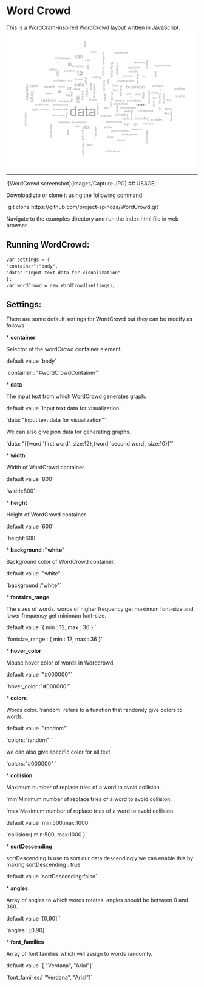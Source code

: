 # Word Crowd
This is a <a href="http://wordcram.org/">WordCram</a>-inspired WordCrowd layout written in JavaScript.
<br>
![WordCrowd screenshot](images/WordCrowd.png)
<br>
<hr>
![WordCrowd screenshot](images/Capture.JPG)
## USAGE: 
<p>Download zip or clone it using the following command.</p>
`git clone https://github.com/project-spinoza/WordCrowd.git`

<p> Navigate to the examples directory and run the index.html file in web browser. </p>

## Running WordCrowd:

`var settings = {`<br>
       `"container":"body",`<br>
       `"data":"Input text data for visualization"`<br>
     `};`
<br>
`var wordCrowd = new WordCrowd(settings);`
## Settings:
<p>There are some default settings for WordCrowd but they can be modify as follows</p>
* <b>container</b>
<p>Selector of the wordCrowd container element</p>
<p>default value  `body`</p>
<p>`container :  "#wordCrowdContainer"`</p>
* <b>data</b>
<p>The input text from which WordCrowd generates graph.</p>
<p>default value  `Input text data for visualization`</p>
<p>`data:  "Input text data for visualization"`</p>
<p>We can also give json data for generating graphs.</p>
<p>`data:  "[{word:'first word', size:12},{word:'second word', size:10}]"`</p>
* <b>width</b>
<p>Width of WordCrowd container.</p>
<p>default value  `800`</p>
<p>`width:800`</p>
* <b>height</b>
<p>Height of WordCrowd container.</p>
<p>default value  `600`</p>
<p>`height:600`</p>
* <b>background :"white" </b>
<p>Background color of WordCrowd container.</p>
<p>default value `"white" `</p>
<p>`background :"white"` </p>
* <b>fontsize_range</b>
<p>The sizes of words. words of higher frequency get maximum font-size and lower frequency get minimum font-size. </p>
<p>default value `{ min : 12, max : 36 } `</p>
<p>`fontsize_range : { min : 12, max : 36 }` </p>
* <b>hover_color</b>
<p>Mouse hover color of words in Wordcrowd.</p>
<p>default value `"#000000"`</p>
<p>`hover_color :"#000000"` </p>
* <b>colors</b>
<p>Words color. 'random' refers to a function that randomly give colors to words.</p>
<p>default value `"random"`</p>
<p>`colors:"random" ` </p>
<p>we can also give specific color for all text </p>
<p>`colors:"#000000" ` </p>
* <b>collision</b>
<p>Maximum number of replace tries of a word to avoid collision.</p>
<p>'min'Minimum number of replace tries of a word to avoid collision.</p>
<p>'max'Maximum number of replace tries of a word to avoid collision.</p>
<p>default value `min:500,max:1000`</p>
<p>`collision:{
			min:500,
			max:1000
		}` </p>
* <b>sortDescending</b>
  <p>sortDescending is use to sort our data descendingly.we can enable this by making sortDescending : true</p>
  <p>default value `sortDescending:false`</p>
* <b>angles</b> 
<p>Array of angles to which words rotates. angles should be between 0 and 360.</p>
<p>default value `[0,90] `</p>
<p>`angles : [0,90] `</p>
* <b>font_families</b>
<p>Array of font families which will assign to words randomly.</p>
<p>default value `[ "Verdana", "Arial"]`</p>
<p>`font_families:[ "Verdana", "Arial"]`</p>

